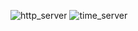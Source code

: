 ![http_server](https://github.com/thanhnguyen47/network_programming_homework_20240428/assets/159286161/cd45810b-2dcd-4f62-b1de-49a6972c40c6)
![time_server](https://github.com/thanhnguyen47/network_programming_homework_20240428/assets/159286161/fe15b96c-608c-4c0e-846d-475d23316ccd)

